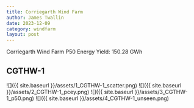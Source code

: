 ```yaml
---
title: Corriegarth Wind Farm
author: James Twallin
date: 2023-12-09
category: windfarm
layout: post
---
```

Corriegarth Wind Farm P50 Energy Yield: 150.28 GWh

CGTHW-1
-------------
![]({{ site.baseurl }}/assets/1_CGTHW-1_scatter.png)
![]({{ site.baseurl }}/assets/2_CGTHW-1_pcey.png)
![]({{ site.baseurl }}/assets/3_CGTHW-1_p50.png)
![]({{ site.baseurl }}/assets/4_CGTHW-1_unseen.png)

